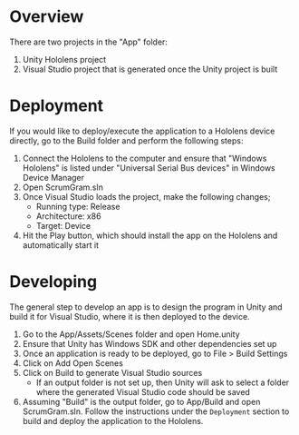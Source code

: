 # Overview
There are two projects in the "App" folder:
1. Unity Hololens project
2. Visual Studio project that is generated once the Unity project is built

# Deployment
If you would like to deploy/execute the application to a Hololens device directly, go to the Build folder and perform the following steps:

1. Connect the Hololens to the computer and ensure that "Windows Hololens" is listed under "Universal Serial Bus devices" in Windows Device Manager
2. Open ScrumGram.sln
3. Once Visual Studio loads the project, make the following changes;
    - Running type: Release
    - Architecture: x86
    - Target: Device
4. Hit the Play button, which should install the app on the Hololens and automatically start it


# Developing
The general step to develop an app is to design the program in Unity and build it for Visual Studio, where it is then deployed to the device.

1. Go to the App/Assets/Scenes folder and open Home.unity
2. Ensure that Unity has Windows SDK and other dependencies set up
3. Once an application is ready to be deployed, go to File > Build Settings
4. Click on Add Open Scenes
5. Click on Build to generate Visual Studio sources
    - If an output folder is not set up, then Unity will ask to select a folder where the generated Visual Studio code should be saved
6. Assuming "Build" is the output folder, go to App/Build and open ScrumGram.sln. Follow the instructions under the `Deployment` section to build and deploy the application to the Hololens.